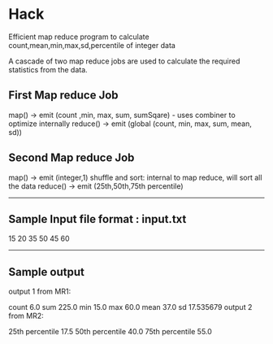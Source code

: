 # Hack

Efficient map reduce program to calculate count,mean,min,max,sd,percentile of integer data

A cascade of two map reduce jobs are used to calculate the required statistics from the data.

First Map reduce Job
----------------------
map() -> emit (count ,min, max, sum, sumSqare)   - uses combiner to optimize internally
reduce() -> emit (global (count, min, max, sum, mean, sd)) 

Second Map reduce Job
---------------------------
map() -> emit (integer,1) 
shuffle and sort: internal to map reduce, will sort all the data
reduce() -> emit (25th,50th,75th percentile)

--------------------------
Sample Input file format : input.txt
--------------------------
15
20
35
50
45
60

--------------------------
Sample output 
--------------------------
output 1 from MR1:

count   6.0
sum     225.0
min     15.0
max     60.0
mean    37.0
sd      17.535679
output 2 from MR2:

25th percentile 17.5
50th percentile 40.0
75th percentile 55.0



